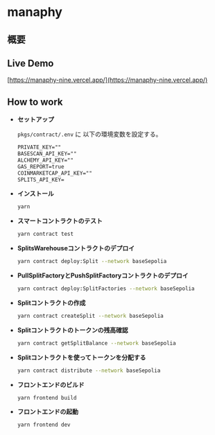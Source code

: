 # manaphy

## 概要

## Live Demo

[https://manaphy-nine.vercel.app/](https://manaphy-nine.vercel.app/)

## How to work

- **セットアップ**

  `pkgs/contract/.env` に 以下の環境変数を設定する。

  ```txt
  PRIVATE_KEY=""
  BASESCAN_API_KEY=""
  ALCHEMY_API_KEY=""
  GAS_REPORT=true
  COINMARKETCAP_API_KEY=""
  SPLITS_API_KEY=
  ```

- **インストール**

  ```bash
  yarn
  ```

- **スマートコントラクトのテスト**

  ```bash
  yarn contract test
  ```

- **SplitsWarehouseコントラクトのデプロイ**

  ```bash
  yarn contract deploy:Split --network baseSepolia
  ```

- **PullSplitFactoryとPushSplitFactoryコントラクトのデプロイ**

  ```bash
  yarn contract deploy:SplitFactories --network baseSepolia
  ```

- **Splitコントラクトの作成**

  ```bash
  yarn contract createSplit --network baseSepolia
  ```

- **Splitコントラクトのトークンの残高確認**

  ```bash
  yarn contract getSplitBalance --network baseSepolia
  ```

- **Splitコントラクトを使ってトークンを分配する**

  ```bash
  yarn contract distribute --network baseSepolia
  ```

- **フロントエンドのビルド**

  ```bash
  yarn frontend build
  ```

- **フロントエンドの起動**

  ```bash
  yarn frontend dev
  ```